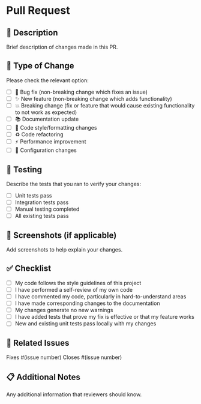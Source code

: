 # Pull Request

## 📝 Description
Brief description of changes made in this PR.

## 🎯 Type of Change
Please check the relevant option:
- [ ] 🐛 Bug fix (non-breaking change which fixes an issue)
- [ ] ✨ New feature (non-breaking change which adds functionality)
- [ ] 💥 Breaking change (fix or feature that would cause existing functionality to not work as expected)
- [ ] 📚 Documentation update
- [ ] 🎨 Code style/formatting changes
- [ ] ♻️ Code refactoring
- [ ] ⚡ Performance improvement
- [ ] 🔧 Configuration changes

## 🧪 Testing
Describe the tests that you ran to verify your changes:
- [ ] Unit tests pass
- [ ] Integration tests pass
- [ ] Manual testing completed
- [ ] All existing tests pass

## 📸 Screenshots (if applicable)
Add screenshots to help explain your changes.

## ✅ Checklist
- [ ] My code follows the style guidelines of this project
- [ ] I have performed a self-review of my own code
- [ ] I have commented my code, particularly in hard-to-understand areas
- [ ] I have made corresponding changes to the documentation
- [ ] My changes generate no new warnings
- [ ] I have added tests that prove my fix is effective or that my feature works
- [ ] New and existing unit tests pass locally with my changes

## 🔗 Related Issues
Fixes #(issue number)
Closes #(issue number)

## 📋 Additional Notes
Any additional information that reviewers should know.
